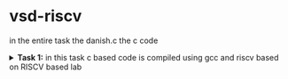 # vsd-riscv
in the entire task the danish.c the c code 
<details>
<summary><b>Task 1:</b> in this task c based code is compiled using gcc and riscv based on RISCV based lab </summary>

### C Language Based Lab
we should follow the following steps to compile any **.c** file:
1. open terminal. then the following command is :
   ```
   gedit danish.c
   ```
2. This command will open a text editor to type the code. Then type the c code of printing the sum of n number. Once the code is done save the file
3. to compile the c code ,run the following command on the terminal:
   ```
   gcc danish.c
   ```
4. to run the code, run the following command:
   ```
   ./a.out
   ```
### RISCV Based LAB
Follow the given steps:
1.Open the terminal and then run the given command:
  ```
   cat danish.c
  ```
2. 
